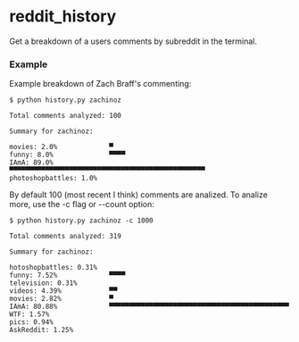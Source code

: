 # reddit_history

Get a breakdown of a users comments by subreddit in the terminal.

### Example

Example breakdown of Zach Braff's commenting:

`$ python history.py zachinoz`
```
Total comments analyzed: 100

Summary for zachinoz: 

movies: 2.0%             ▀
funny: 8.0%              ▀▀▀▀
IAmA: 89.0%              ▀▀▀▀▀▀▀▀▀▀▀▀▀▀▀▀▀▀▀▀▀▀▀▀▀▀▀▀▀▀▀▀▀▀▀▀▀▀▀▀▀▀▀▀▀▀▀▀▀
photoshopbattles: 1.0%   

```

By default 100 (most recent I think) comments are analized. To analize more, use the -c flag or --count option:

`$ python history.py zachinoz -c 1000`
```
Total comments analyzed: 319

Summary for zachinoz: 

hotoshopbattles: 0.31%  
funny: 7.52%             ▀▀▀▀
television: 0.31%        
videos: 4.39%            ▀▀
movies: 2.82%            ▀
IAmA: 80.88%             ▀▀▀▀▀▀▀▀▀▀▀▀▀▀▀▀▀▀▀▀▀▀▀▀▀▀▀▀▀▀▀▀▀▀▀▀▀▀▀▀▀▀▀▀▀
WTF: 1.57%               
pics: 0.94%              
AskReddit: 1.25%         
```